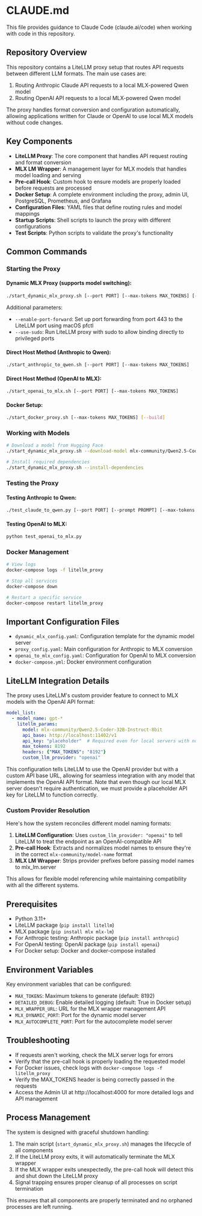 # CLAUDE.md

This file provides guidance to Claude Code (claude.ai/code) when working with code in this repository.

## Repository Overview

This repository contains a LiteLLM proxy setup that routes API requests between different LLM formats. The main use cases are:

1. Routing Anthropic Claude API requests to a local MLX-powered Qwen model
2. Routing OpenAI API requests to a local MLX-powered Qwen model 

The proxy handles format conversion and configuration automatically, allowing applications written for Claude or OpenAI to use local MLX models without code changes.

## Key Components

- **LiteLLM Proxy**: The core component that handles API request routing and format conversion
- **MLX LM Wrapper**: A management layer for MLX models that handles model loading and serving
- **Pre-call Hook**: Custom hook to ensure models are properly loaded before requests are processed
- **Docker Setup**: A complete environment including the proxy, admin UI, PostgreSQL, Prometheus, and Grafana
- **Configuration Files**: YAML files that define routing rules and model mappings
- **Startup Scripts**: Shell scripts to launch the proxy with different configurations
- **Test Scripts**: Python scripts to validate the proxy's functionality

## Common Commands

### Starting the Proxy

#### Dynamic MLX Proxy (supports model switching):
```bash
./start_dynamic_mlx_proxy.sh [--port PORT] [--max-tokens MAX_TOKENS] [--autocomplete-model MODEL] [--default-model MODEL] [--enable-port-forward] [--use-sudo]
```

Additional parameters:
- `--enable-port-forward`: Set up port forwarding from port 443 to the LiteLLM port using macOS pfctl
- `--use-sudo`: Run LiteLLM proxy with sudo to allow binding directly to privileged ports

#### Direct Host Method (Anthropic to Qwen):
```bash
./start_anthropic_to_qwen.sh [--port PORT] [--max-tokens MAX_TOKENS]
```

#### Direct Host Method (OpenAI to MLX):
```bash
./start_openai_to_mlx.sh [--port PORT] [--max-tokens MAX_TOKENS]
```

#### Docker Setup:
```bash
./start_docker_proxy.sh [--max-tokens MAX_TOKENS] [--build]
```

### Working with Models

```bash
# Download a model from Hugging Face
./start_dynamic_mlx_proxy.sh --download-model mlx-community/Qwen2.5-Coder-3B-8bit

# Install required dependencies
./start_dynamic_mlx_proxy.sh --install-dependencies
```

### Testing the Proxy

#### Testing Anthropic to Qwen:
```bash
./test_claude_to_qwen.py [--port PORT] [--prompt PROMPT] [--max-tokens MAX_TOKENS]
```

#### Testing OpenAI to MLX:
```bash
python test_openai_to_mlx.py
```

### Docker Management

```bash
# View logs
docker-compose logs -f litellm_proxy

# Stop all services
docker-compose down

# Restart a specific service
docker-compose restart litellm_proxy
```

## Important Configuration Files

- `dynamic_mlx_config.yaml`: Configuration template for the dynamic model server
- `proxy_config.yaml`: Main configuration for Anthropic to MLX conversion
- `openai_to_mlx_config.yaml`: Configuration for OpenAI to MLX conversion
- `docker-compose.yml`: Docker environment configuration

## LiteLLM Integration Details

The proxy uses LiteLLM's custom provider feature to connect to MLX models with the OpenAI API format:

```yaml
model_list:
  - model_name: gpt-*
    litellm_params:
      model: mlx-community/Qwen2.5-Coder-32B-Instruct-8bit
      api_base: http://localhost:11402/v1
      api_key: "placeholder"  # Required even for local servers with no auth
      max_tokens: 8192
      headers: {"MAX_TOKENS": "8192"}
      custom_llm_provider: "openai"
```

This configuration tells LiteLLM to use the OpenAI provider but with a custom API base URL, allowing for seamless integration with any model that implements the OpenAI API format. Note that even though our local MLX server doesn't require authentication, we must provide a placeholder API key for LiteLLM to function correctly.

### Custom Provider Resolution

Here's how the system reconciles different model naming formats:

1. **LiteLLM Configuration**: Uses `custom_llm_provider: "openai"` to tell LiteLLM to treat the endpoint as an OpenAI-compatible API 
2. **Pre-call Hook**: Extracts and normalizes model names to ensure they're in the correct `mlx-community/model-name` format
3. **MLX LM Wrapper**: Strips provider prefixes before passing model names to mlx_lm.server

This allows for flexible model referencing while maintaining compatibility with all the different systems.

## Prerequisites

- Python 3.11+
- LiteLLM package (`pip install litellm`)
- MLX package (`pip install mlx mlx-lm`)
- For Anthropic testing: Anthropic package (`pip install anthropic`)
- For OpenAI testing: OpenAI package (`pip install openai`)
- For Docker setup: Docker and docker-compose installed

## Environment Variables

Key environment variables that can be configured:
- `MAX_TOKENS`: Maximum tokens to generate (default: 8192)
- `DETAILED_DEBUG`: Enable detailed logging (default: True in Docker setup)
- `MLX_WRAPPER_URL`: URL for the MLX wrapper management API
- `MLX_DYNAMIC_PORT`: Port for the dynamic model server
- `MLX_AUTOCOMPLETE_PORT`: Port for the autocomplete model server

## Troubleshooting

- If requests aren't working, check the MLX server logs for errors
- Verify that the pre-call hook is properly loading the requested model
- For Docker issues, check logs with `docker-compose logs -f litellm_proxy`
- Verify the MAX_TOKENS header is being correctly passed in the requests
- Access the Admin UI at http://localhost:4000 for more detailed logs and API management

## Process Management

The system is designed with graceful shutdown handling:

1. The main script (`start_dynamic_mlx_proxy.sh`) manages the lifecycle of all components
2. If the LiteLLM proxy exits, it will automatically terminate the MLX wrapper
3. If the MLX wrapper exits unexpectedly, the pre-call hook will detect this and shut down the LiteLLM proxy
4. Signal trapping ensures proper cleanup of all processes on script termination

This ensures that all components are properly terminated and no orphaned processes are left running.